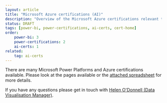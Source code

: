 ```yaml
---
layout: article
title: "Microsoft Azure certifications (AI)"
description: "Overview of the Microsoft Azure certifications relevant to the NHSBSA"
status: DRAFT
tags: [power-bi, power-certifications, ai-certs, cert-home]
order: 
    power-bi: 3
    power-certifications: 2
    ai-certs: 1
related:
    tag: ai-certs
---
```

There are many Microsoft Power Platforms and Azure certifications available. Please look at the pages available or the [attached spreadsheet][link] for more details.  
  
If you have any questions please get in touch with [Helen O'Donnell (Data Visualisation Manager)][email address].

[link]: https://nhsbsauk.sharepoint.com/:x:/s/DataWarehouse/EccsayGlP-JDqSFfWK5BpXIBp3Ghr3wxMrjHUOtHmKQfCw?e=l1fvBH
[email address]: mailto:helen.odonnell@nhsbsa.nhs.uk